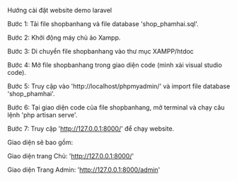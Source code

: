 Hướng cài đặt website demo laravel

Bước 1: Tải file shopbanhang và file database 'shop_phamhai.sql'.

Bước 2: Khởi động máy chủ ảo Xampp.

Bước 3: Di chuyển file shopbanhang vào thư mục XAMPP/htdoc

Bước 4: Mở file shopbanhang trong giao diện code (mình xài visual studio code).

Bước 5: Truy cập vào 'http://localhost/phpmyadmin/' và import file database 'shop_phamhai'.

Bước 6: Tại giao diện code của file shopbanhang, mở terminal và chạy câu lệnh 'php artisan serve'.

Bước 7: Truy cập 'http://127.0.0.1:8000/' để chạy website.

Giao diện sẽ bao gồm:

Giao diện trang Chủ: 'http://127.0.0.1:8000/'

Giao diện Trang Admin: 'http://127.0.0.1:8000/admin'
